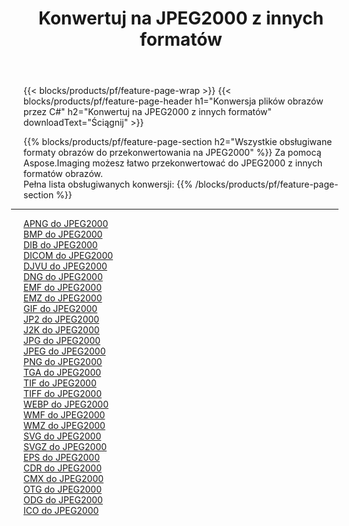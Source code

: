 ﻿---
title: Konwertuj na JPEG2000 z innych formatów 
weight: 3920
url: /pl/java/conversion/to/jpeg2000 
lang: pl
langdirlevel: 2
locales: zh-hans,ja,it,ru,de,es,fr,nl,id,lt,pl,pt,vi,tr,ko,zh-hant,ar,hi,th,sv,cs,uk,he
description: Za pomocą Aspose.Imaging możesz łatwo przekonwertować do JPEG2000 z innych formatów
---

{{< blocks/products/pf/feature-page-wrap >}}
{{< blocks/products/pf/feature-page-header h1="Konwersja plików obrazów przez C#" h2="Konwertuj na JPEG2000 z innych formatów" downloadText="Ściągnij" >}}


{{% blocks/products/pf/feature-page-section  h2="Wszystkie obsługiwane formaty obrazów do przekonwertowania na JPEG2000" %}}
Za pomocą Aspose.Imaging możesz łatwo przekonwertować do JPEG2000 z innych formatów obrazów.
<br/>
Pełna lista obsługiwanych konwersji:
{{% /blocks/products/pf/feature-page-section %}}
<div class="container-fluid productfamilypage bg-gray">
    <div class="convertypes bg-gray agp-content section">
        <div class="container">
		<hr style="margin-left:-20px;"/>
		<div class="row other-converters">
		    <div class='col-md-2 other-converter remove-lp remove-rp'><a href="/imaging/pl/java/conversion/apng-to-jpeg2000" >APNG do JPEG2000</a></div>
<div class='col-md-2 other-converter remove-lp remove-rp'><a href="/imaging/pl/java/conversion/bmp-to-jpeg2000" >BMP do JPEG2000</a></div>
<div class='col-md-2 other-converter remove-lp remove-rp'><a href="/imaging/pl/java/conversion/dib-to-jpeg2000" >DIB do JPEG2000</a></div>
<div class='col-md-2 other-converter remove-lp remove-rp'><a href="/imaging/pl/java/conversion/dicom-to-jpeg2000" >DICOM do JPEG2000</a></div>
<div class='col-md-2 other-converter remove-lp remove-rp'><a href="/imaging/pl/java/conversion/djvu-to-jpeg2000" >DJVU do JPEG2000</a></div>
<div class='col-md-2 other-converter remove-lp remove-rp'><a href="/imaging/pl/java/conversion/dng-to-jpeg2000" >DNG do JPEG2000</a></div>
<div class='col-md-2 other-converter remove-lp remove-rp'><a href="/imaging/pl/java/conversion/emf-to-jpeg2000" >EMF do JPEG2000</a></div>
<div class='col-md-2 other-converter remove-lp remove-rp'><a href="/imaging/pl/java/conversion/emz-to-jpeg2000" >EMZ do JPEG2000</a></div>
<div class='col-md-2 other-converter remove-lp remove-rp'><a href="/imaging/pl/java/conversion/gif-to-jpeg2000" >GIF do JPEG2000</a></div>
<div class='col-md-2 other-converter remove-lp remove-rp'><a href="/imaging/pl/java/conversion/jp2-to-jpeg2000" >JP2 do JPEG2000</a></div>
<div class='col-md-2 other-converter remove-lp remove-rp'><a href="/imaging/pl/java/conversion/j2k-to-jpeg2000" >J2K do JPEG2000</a></div>
<div class='col-md-2 other-converter remove-lp remove-rp'><a href="/imaging/pl/java/conversion/jpg-to-jpeg2000" >JPG do JPEG2000</a></div>
<div class='col-md-2 other-converter remove-lp remove-rp'><a href="/imaging/pl/java/conversion/jpeg-to-jpeg2000" >JPEG do JPEG2000</a></div>
<div class='col-md-2 other-converter remove-lp remove-rp'><a href="/imaging/pl/java/conversion/png-to-jpeg2000" >PNG do JPEG2000</a></div>
<div class='col-md-2 other-converter remove-lp remove-rp'><a href="/imaging/pl/java/conversion/tga-to-jpeg2000" >TGA do JPEG2000</a></div>
<div class='col-md-2 other-converter remove-lp remove-rp'><a href="/imaging/pl/java/conversion/tif-to-jpeg2000" >TIF do JPEG2000</a></div>
<div class='col-md-2 other-converter remove-lp remove-rp'><a href="/imaging/pl/java/conversion/tiff-to-jpeg2000" >TIFF do JPEG2000</a></div>
<div class='col-md-2 other-converter remove-lp remove-rp'><a href="/imaging/pl/java/conversion/webp-to-jpeg2000" >WEBP do JPEG2000</a></div>
<div class='col-md-2 other-converter remove-lp remove-rp'><a href="/imaging/pl/java/conversion/wmf-to-jpeg2000" >WMF do JPEG2000</a></div>
<div class='col-md-2 other-converter remove-lp remove-rp'><a href="/imaging/pl/java/conversion/wmz-to-jpeg2000" >WMZ do JPEG2000</a></div>
<div class='col-md-2 other-converter remove-lp remove-rp'><a href="/imaging/pl/java/conversion/svg-to-jpeg2000" >SVG do JPEG2000</a></div>
<div class='col-md-2 other-converter remove-lp remove-rp'><a href="/imaging/pl/java/conversion/svgz-to-jpeg2000" >SVGZ do JPEG2000</a></div>
<div class='col-md-2 other-converter remove-lp remove-rp'><a href="/imaging/pl/java/conversion/eps-to-jpeg2000" >EPS do JPEG2000</a></div>
<div class='col-md-2 other-converter remove-lp remove-rp'><a href="/imaging/pl/java/conversion/cdr-to-jpeg2000" >CDR do JPEG2000</a></div>
<div class='col-md-2 other-converter remove-lp remove-rp'><a href="/imaging/pl/java/conversion/cmx-to-jpeg2000" >CMX do JPEG2000</a></div>
<div class='col-md-2 other-converter remove-lp remove-rp'><a href="/imaging/pl/java/conversion/otg-to-jpeg2000" >OTG do JPEG2000</a></div>
<div class='col-md-2 other-converter remove-lp remove-rp'><a href="/imaging/pl/java/conversion/odg-to-jpeg2000" >ODG do JPEG2000</a></div>
<div class='col-md-2 other-converter remove-lp remove-rp'><a href="/imaging/pl/java/conversion/ico-to-jpeg2000" >ICO do JPEG2000</a></div>
                </div>
        </div>
    </div>
</div>
<br/>

